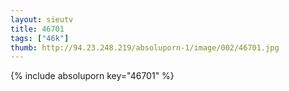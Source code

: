 ```yaml
--- 
layout: sieutv
title: 46701
tags: ["46k"]
thumb: http://94.23.248.219/absoluporn-1/image/002/46701.jpg
---
```

{% include absoluporn key="46701" %} 
